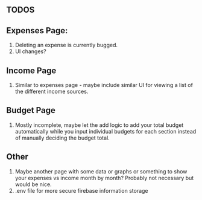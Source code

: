 ## TODOS

## Expenses Page:

1. Deleting an expense is currently bugged.
2. UI changes?

## Income Page

1. Similar to expenses page - maybe include similar UI for viewing a list of the different income sources.

## Budget Page

1. Mostly incomplete, maybe let the add logic to add your total budget automatically while you input individual budgets for each section instead of manually deciding the budget total.

## Other

1. Maybe another page with some data or graphs or something to show your expenses vs income month by month? Probably not necessary but would be nice.
2. .env file for more secure firebase information storage
